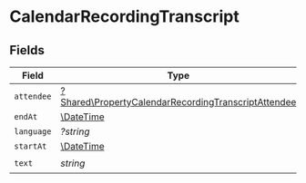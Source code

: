 # CalendarRecordingTranscript


## Fields

| Field                                                                                                                     | Type                                                                                                                      | Required                                                                                                                  | Description                                                                                                               |
| ------------------------------------------------------------------------------------------------------------------------- | ------------------------------------------------------------------------------------------------------------------------- | ------------------------------------------------------------------------------------------------------------------------- | ------------------------------------------------------------------------------------------------------------------------- |
| `attendee`                                                                                                                | [?Shared\PropertyCalendarRecordingTranscriptAttendee](../../Models/Shared/PropertyCalendarRecordingTranscriptAttendee.md) | :heavy_minus_sign:                                                                                                        | N/A                                                                                                                       |
| `endAt`                                                                                                                   | [\DateTime](https://www.php.net/manual/en/class.datetime.php)                                                             | :heavy_minus_sign:                                                                                                        | N/A                                                                                                                       |
| `language`                                                                                                                | *?string*                                                                                                                 | :heavy_minus_sign:                                                                                                        | N/A                                                                                                                       |
| `startAt`                                                                                                                 | [\DateTime](https://www.php.net/manual/en/class.datetime.php)                                                             | :heavy_minus_sign:                                                                                                        | N/A                                                                                                                       |
| `text`                                                                                                                    | *string*                                                                                                                  | :heavy_check_mark:                                                                                                        | N/A                                                                                                                       |
